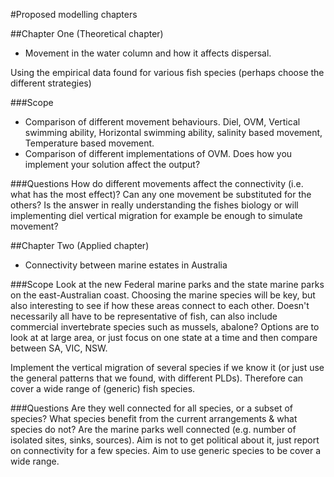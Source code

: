 #Proposed modelling chapters

##Chapter One (Theoretical chapter)

+ Movement in the water column and how it affects dispersal. 

Using the empirical data found for various fish species (perhaps choose the different strategies)

###Scope
+ Comparison of different movement behaviours. Diel, OVM, Vertical swimming ability, Horizontal swimming ability, salinity based movement, Temperature based movement. 
+ Comparison of different implementations of OVM. Does how you implement your solution affect the output?

###Questions
How do different movements affect the connectivity (i.e. what has the most effect)? 
Can any one movement be substituted for the others? 
Is the answer in really understanding the fishes biology or will implementing diel vertical migration for example be enough to simulate movement? 


##Chapter Two (Applied chapter)

+ Connectivity between marine estates in Australia

###Scope
Look at the new Federal marine parks and the state marine parks on the east-Australian coast. Choosing the marine species will be key, but also interesting to see if how these areas connect to each other. Doesn't necessarily all have to be representative of fish, can also include commercial invertebrate species such as mussels, abalone? Options are to look at at large area, or just focus on one state at a time and then compare between SA, VIC, NSW. 

Implement the vertical migration of several species if we know it (or just use the general patterns that we found, with different PLDs). Therefore can cover a wide range of (generic) fish species. 

###Questions
Are they well connected for all species, or a subset of species?
What species benefit from the current arrangements & what species do not? 
Are the marine parks well connected (e.g. number of isolated sites, sinks, sources). 
Aim is not to get political about it, just report on connectivity for a few species. Aim to use generic species to be cover a wide range. 

